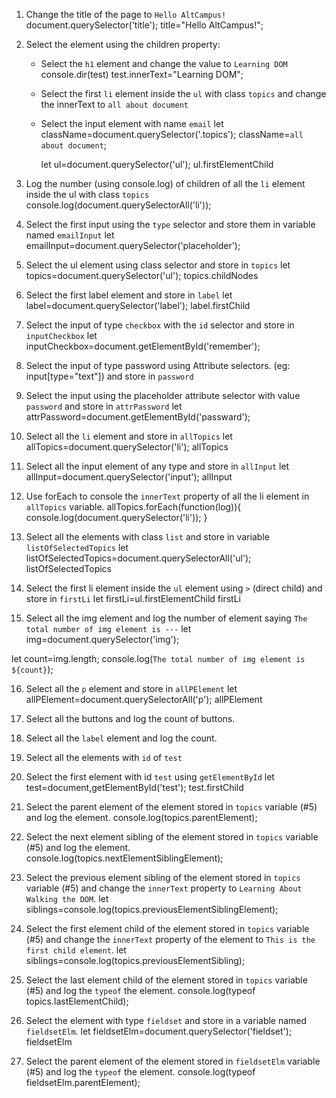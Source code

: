 1. Change the title of the page to `Hello AltCampus!`
document.querySelector('title');
title="Hello AltCampus!";



2. Select the element using the children property:

   - Select the `h1` element and change the value to `Learning DOM`
       console.dir(test)
       test.innerText="Learning DOM";

   - Select the first `li` element inside the `ul` with class `topics` and change the innerText to `all about document`
   - Select the input element with name `email`
       let className=document.querySelector('.topics');
       className=`all about document`;

       let ul=document.querySelector('ul');
       ul.firstElementChild

3. Log the number (using console.log) of children of all the `li` element inside the ul with class `topics`
console.log(document.querySelectorAll('li'));

4. Select the first input using the `type` selector and store them in variable named `emailInput`
let emailInput=document.querySelector('placeholder');

5. Select the ul element using class selector and store in `topics`
let topics=document.querySelector('ul');
topics.childNodes

6. Select the first label element and store in `label`
let label=document.querySelector('label');
label.firstChild

7. Select the input of type `checkbox` with the `id` selector and store in `inputCheckbox`
let inputCheckbox=document.getElementById('remember');

8. Select the input of type password using Attribute selectors. (eg: input[type="text"]) and store in `password`

9. Select the input using the placeholder attribute selector with value `password` and store in `attrPassword`
let attrPassword=document.getElementById('passward');

10. Select all the `li` element and store in `allTopics`
let allTopics=document.querySelector('li');
allTopics

11. Select all the input element of any type and store in `allInput`
let allInput=document.querySelector('input');
allInput

12. Use forEach to console the `innerText` property of all the li element in `allTopics` variable.
allTopics.forEach(function(log)){
   console.log(document.querySelector('li'));
}
13. Select all the elements with class `list` and store in variable `listOfSelectedTopics`
let listOfSelectedTopics=document.querySelectorAll('ul');
listOfSelectedTopics

14. Select the first li element inside the `ul` element using `>` (direct child) and store in `firstLi`
let firstLi=ul.firstElementChild
firstLi

15. Select all the img element and log the number of element saying `The total number of img element is ---`
let img=document.querySelector('img');

let count=img.length;
console.log(`The total number of img element is ${count}`);

16. Select all the `p` element and store in `allPElement`
let allPElement=document.querySelectorAll('p');
allPElement

17. Select all the buttons and log the count of buttons.

18. Select all the `label` element and log the count.

19. Select all the elements with `id` of `test`

20. Select the first element with id `test` using `getElementById`
let test=document,getElementById('test');
test.firstChild

21. Select the parent element of the element stored in `topics` variable (#5) and log the element.
console.log(topics.parentElement);

22. Select the next element sibling of the element stored in `topics` variable (#5) and log the element.
console.log(topics.nextElementSiblingElement);

23. Select the previous element sibling of the element stored in `topics` variable (#5) and change the `innerText` property to `Learning About Walking the DOM`.
let siblings=console.log(topics.previousElementSiblingElement);

24. Select the first element child of the element stored in `topics` variable (#5) and change the `innerText` property of the element to `This is the first child element`.
let siblings=console.log(topics.previousElementSibling);

25. Select the last element child of the element stored in `topics` variable (#5) and log the `typeof` the element.
console.log(typeof topics.lastElementChild);

26. Select the element with type `fieldset` and store in a variable named `fieldsetElm`.
let fieldsetElm=document.querySelector('fieldset');
fieldsetElm

27. Select the parent element of the element stored in `fieldsetElm` variable (#5) and log the `typeof` the element.
console.log(typeof fieldsetElm.parentElement);
